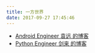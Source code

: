 ```yaml
---
title: 一方世界
date: 2017-09-27 17:45:46
---
```


- [Android Engineer 袁远 的博客](https://twiceyuan.com/)
- [Python Engineer  剑来 的博客](https://tony-yin.github.io/)


